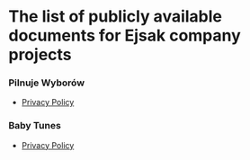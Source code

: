 # The list of publicly available documents for Ejsak company projects

### Pilnuje Wyborów
- [Privacy Policy](https://ejsakgroup.github.io/documents/pilnuje_wyborow/privacy_policy.html)

### Baby Tunes
- [Privacy Policy](https://ejsakgroup.github.io/documents/baby_tunes/privacy_policy.html)

